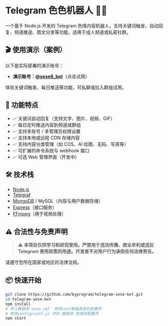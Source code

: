 # Telegram 色色机器人 🤖💋

一个基于 Node.js 开发的 Telegram 色情内容机器人，支持关键词触发、自动回复、频道推送、图文分发等功能，适用于成人频道或私密社群。

## 🎬 使用演示（案例）

以下是实际部署的演示账号：

- **演示账号：[@sese8_bot](https://t.me/sese8_bot)**（点击试用）

体验关键词触发、每日推送等功能，可私聊或拉入群组试用。


## 🌟 功能特点

- ✅ 关键词自动回复（支持文字、图片、视频、GIF）
- ✅ 每日定时推送内容到频道或群组
- ✅ 支持多账号 / 多管理员权限设置
- ✅ 支持本地或远程 CDN 存储内容
- ✅ 支持内容分类管理（如 COS、AI 绘图、无码、写真等）
- ✅ 可扩展的命令系统与 webhook 接口
- ✅ 可选 Web 管理界面（开发中）

## 🛠️ 技术栈

- [Node.js](https://nodejs.org/)
- [Telegraf](https://telegraf.js.org/)
- [MongoDB](https://www.mongodb.com/) / MySQL（内容与用户数据存储）
- [Express](https://expressjs.com/)（接口服务）
- [FFmpeg](https://ffmpeg.org/)（用于视频处理）

## ⚠️ 合法性与免责声明

> ⚠️ **本项目仅供学习和研究使用。严禁用于违法传播、商业牟利或违反 Telegram 使用政策的用途。开发者不对用户行为承担任何法律责任。**

请遵守您所在国家或地区的法律法规。

## 📦 快速开始

```bash
git clone https://github.com/byprogram/telegram-sese-bot.git
cd telegram-sese-bot
npm install
# 导入数据库'sese.sql' 修改conf数据表里的配置项
# 修改config/conf.js 中的 数据库 和其他配置项
npm start
